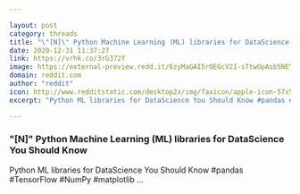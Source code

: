 ```yaml
---

layout: post
category: threads
title: "\"[N]\" Python Machine Learning (ML) libraries for DataScience You Should Know"
date: 2020-12-31 11:37:27
link: https://vrhk.co/3rG372f
image: https://external-preview.redd.it/6zyMaGAI5rOEGcV2I-sTtwOpAsb5NEYmEjLxp_U00-c.jpg?width=1200&height=628.272251309&auto=webp&crop=1200:628.272251309,smart&s=7788d4d48c2a6cff388c5346b9be9846b2b8cbed
domain: reddit.com
author: "reddit"
icon: http://www.redditstatic.com/desktop2x/img/favicon/apple-icon-57x57.png
excerpt: "Python ML libraries for DataScience You Should Know #pandas #TensorFlow #NumPy #matplotlib ..."

---
```


### "[N]" Python Machine Learning (ML) libraries for DataScience You Should Know

Python ML libraries for DataScience You Should Know #pandas #TensorFlow #NumPy #matplotlib ...